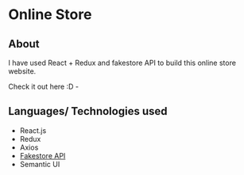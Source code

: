 # Online Store

## About
I have used React + Redux and fakestore API to build this online store website.

Check it out here :D -  

## Languages/ Technologies used

* React.js
* Redux
* Axios
* [Fakestore API](https://fakestoreapi.com/docs)
* Semantic UI